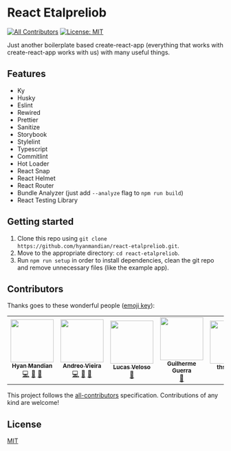 # React Etalpreliob

[![All Contributors](https://img.shields.io/badge/all_contributors-4-orange.svg?style=flat-square)](#contributors) [![License: MIT](https://img.shields.io/github/license/hyanmandian/react-etalpreliob.svg)](LICENSE)

Just another boilerplate based create-react-app (everything that works with create-react-app works with us) with many useful things.

## Features

- Ky
- Husky
- Eslint
- Rewired
- Prettier
- Sanitize
- Storybook
- Stylelint
- Typescript
- Commitlint
- Hot Loader
- React Snap
- React Helmet
- React Router
- Bundle Analyzer (just add `--analyze` flag to `npm run build`)
- React Testing Library

## Getting started

1. Clone this repo using `git clone https://github.com/hyanmandian/react-etalpreliob.git`.
2. Move to the appropriate directory: `cd react-etalpreliob`.
3. Run `npm run setup` in order to install dependencies, clean the git repo and remove unnecessary files (like the example app).

## Contributors

Thanks goes to these wonderful people ([emoji key](https://github.com/kentcdodds/all-contributors#emoji-key)):

<!-- ALL-CONTRIBUTORS-LIST:START - Do not remove or modify this section -->
<!-- prettier-ignore-start -->
<!-- markdownlint-disable -->
<table>
  <tr>
    <td align="center"><a href="https://github.com/hyanmandian"><img src="https://avatars2.githubusercontent.com/u/5044101?v=3" width="100px;" alt=""/><br /><sub><b>Hyan Mandian</b></sub></a><br /><a href="https://github.com/hyanmandian/react-etalpreliob/commits?author=hyanmandian" title="Code">💻</a> <a href="https://github.com/hyanmandian/react-etalpreliob/commits?author=hyanmandian" title="Documentation">📖</a> <a href="#ideas-hyanmandian" title="Ideas, Planning, & Feedback">🤔</a></td>
    <td align="center"><a href="https://github.com/andreoav"><img src="https://avatars2.githubusercontent.com/u/508827?v=3" width="100px;" alt=""/><br /><sub><b>Andreo Vieira</b></sub></a><br /><a href="https://github.com/hyanmandian/react-etalpreliob/commits?author=andreoav" title="Code">💻</a> <a href="https://github.com/hyanmandian/react-etalpreliob/commits?author=andreoav" title="Documentation">📖</a> <a href="#ideas-andreoav" title="Ideas, Planning, & Feedback">🤔</a></td>
    <td align="center"><a href="https://github.com/lucassveloso"><img src="https://avatars2.githubusercontent.com/u/4587602?v=3" width="100px;" alt=""/><br /><sub><b>Lucas Veloso</b></sub></a><br /><a href="#ideas-lucassveloso" title="Ideas, Planning, & Feedback">🤔</a></td>
    <td align="center"><a href="https://github.com/guilhermecomum"><img src="https://avatars3.githubusercontent.com/u/1606048?s=460&v=4" width="100px;" alt=""/><br /><sub><b>Guilherme Guerra</b></sub></a><br /><a href="#ideas-guilhermecomum" title="Ideas, Planning, & Feedback">🤔</a></td>
    <td align="center"><a href="https://github.com/thsoliveira"><img src="https://avatars0.githubusercontent.com/u/40253255?v=4" width="100px;" alt=""/><br /><sub><b>thsoliveira</b></sub></a><br /><a href="https://github.com/hyanmandian/react-etalpreliob/pulls?q=is%3Apr+reviewed-by%3Athsoliveira" title="Reviewed Pull Requests">👀</a></td>
  </tr>
</table>

<!-- markdownlint-enable -->
<!-- prettier-ignore-end -->
<!-- ALL-CONTRIBUTORS-LIST:END -->

This project follows the [all-contributors](https://allcontributors.org) specification.
Contributions of any kind are welcome!

## License

[MIT](LICENSE)
